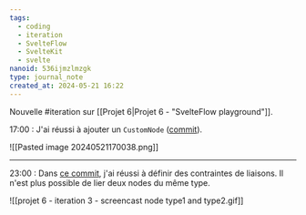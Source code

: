 ```yaml
---
tags:
  - coding
  - iteration
  - SvelteFlow
  - SvelteKit
  - svelte
nanoid: 536ijmzlmzgk
type: journal_note
created_at: 2024-05-21 16:22
---
```

Nouvelle #iteration sur [[Projet 6|Projet 6 - "SvelteFlow playground"]].

17:00 : J'ai réussi à ajouter un `CustomNode` ([commit](https://github.com/stephane-klein/svelteflow-playground/commit/415ddd626d79f5f5c8748445bd3301f9d2e9500d)).

![[Pasted image 20240521170038.png]]

---

23:00 : Dans [ce commit](https://github.com/stephane-klein/svelteflow-playground/commit/7f336d52a77a23a629fb232e96bb2f3964cf114b), j'ai réussi à définir des contraintes de liaisons. Il n'est plus possible de lier deux nodes du même type.

![[projet 6 - iteration 3 - screencast node type1 and type2.gif]]
